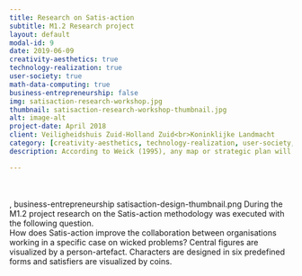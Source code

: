 ```yaml
---
title: Research on Satis-action
subtitle: M1.2 Research project
layout: default
modal-id: 9
date: 2019-06-09
creativity-aesthetics: true
technology-realization: true
user-society: true
math-data-computing: true
business-entrepreneurship: false
img: satisaction-research-workshop.jpg
thumbnail: satisaction-research-workshop-thumbnail.jpg
alt: image-alt
project-date: April 2018
client: Veiligheidshuis Zuid-Holland Zuid<br>Koninklijke Landmacht
category: [creativity-aesthetics, technology-realization, user-society, math-data-computing]
description: According to Weick (1995), any map or strategic plan will work when an organisation is lost, because it will give an orientation for people to follow. Once on the move the cues along the path will guide the way. This brought me to the research topic:<br>"Once people begin to act, they generate tangible outcomes in some context and this helps them discover what is occurring, what needs to be explained and what should be done next" (Weick, 1995 p. 55).<br><br>This text describes the intended meaning of the Satis-action method through which participants start acting together and generate tangible outcomes and a tangible context of the specific case or project they are working in. By doing so, they discover the ongoing situation (awareness), start explaining their professional interpretation of the problem and the actions they can undertake, to each other (understanding) and thereby identify possible next steps to come to a comprehensive solution.<br><br>Satis-action with the accompanied System Constellation Play XL tool was re-designed to do empirical research on the method with the use of the qualitative research methodology intuitive inquiry. This inquiry is executed in two different environments of collaborating organisations during worksessions with the involved professionals.<br><br>The System Constellation Play XL is a communication tool to make the central figures and characters tangible and sensible. The tool uses large artefacts like pawns of a board game to visualize the central figures, characters and satisfiers. <br><br><img src="img/portfolio/satisaction-design-thumbnail.png" class="img-responsive img-centered" alt="">Satis-action uses a story-theater discourse as an understandable process for the participants who will structure the environment around the central figure with the use of the System Constellation Play XL and start an interactive dialogue on the dynamics in the system. These activities are referred to as the Play –like the collection of scenes in a theater–. The guided Play has four acts.<br>1- Introduction of the central figure<br>2- Setup of the constellation<br>3- Dialogue<br>4- Closing act.<br><br><img src="img/portfolio/satisaction-research-workshop-visual.png" class="img-responsive img-centered" alt="">The Play is guided by a moderator and recorded with video and/or picture cameras. From these records important snapshot are visualized on an abstract overview. Besides this storyline, the outcome of the Play are a common picture on the problem case and a prioritized set of actions or interventions for the participants.<br><br><img src="img/portfolio/satisaction-researchslide.jpg" class="img-responsive img-centered" alt=""><h3>Findings</h3><p>When professionals setup the scenery and performing in a dialogue, they generate the awareness and activities within the system constellation and this helps them to discover what is the situation of the central figure, what are the dynamics around the central figure, what needs to be explained to other characters and what should be done to improve the need of the central figure in a sustainable manner.<br><br><a href="https://www.devakmakerij.nl" target="_blank">De Vakmakerij</a> provide workshops and training of Satis-action as a service which is all ready used in different conferences and real-life problem cases. For more information see the website of <a href="https://www.satis-action.nl" target="_blank">Satis-action</a>.</p>

---
```

<br><br>
, business-entrepreneurship
satisaction-design-thumbnail.png
During the M1.2 project research on the Satis-action methodology was executed with the following question. <br>How does Satis-action improve the collaboration between organisations working in a specific case on wicked problems?
Central figures are visualized by a person-artefact. Characters are designed in six predefined forms and satisfiers are visualized by coins.
